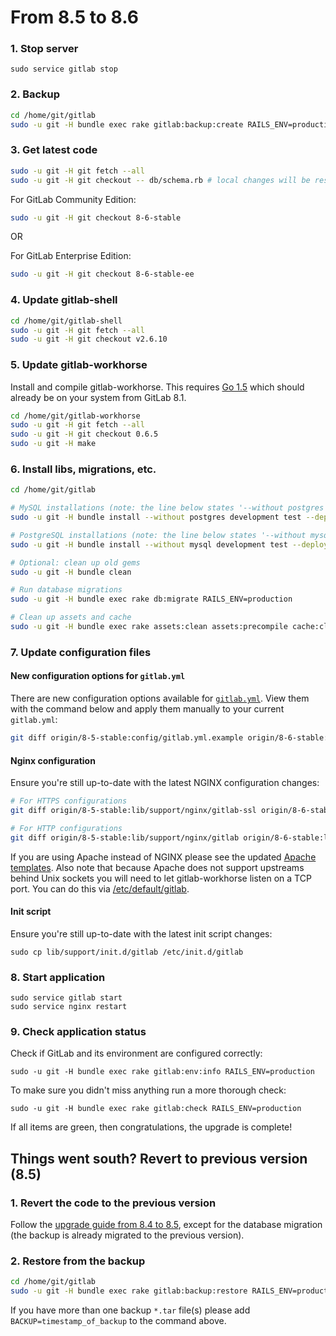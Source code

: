 # From 8.5 to 8.6

### 1. Stop server

    sudo service gitlab stop

### 2. Backup

```bash
cd /home/git/gitlab
sudo -u git -H bundle exec rake gitlab:backup:create RAILS_ENV=production
```

### 3. Get latest code

```bash
sudo -u git -H git fetch --all
sudo -u git -H git checkout -- db/schema.rb # local changes will be restored automatically
```

For GitLab Community Edition:

```bash
sudo -u git -H git checkout 8-6-stable
```

OR

For GitLab Enterprise Edition:

```bash
sudo -u git -H git checkout 8-6-stable-ee
```

### 4. Update gitlab-shell

```bash
cd /home/git/gitlab-shell
sudo -u git -H git fetch --all
sudo -u git -H git checkout v2.6.10
```

### 5. Update gitlab-workhorse

Install and compile gitlab-workhorse. This requires
[Go 1.5](https://golang.org/dl) which should already be on your system from
GitLab 8.1.

```bash
cd /home/git/gitlab-workhorse
sudo -u git -H git fetch --all
sudo -u git -H git checkout 0.6.5
sudo -u git -H make
```

### 6. Install libs, migrations, etc.

```bash
cd /home/git/gitlab

# MySQL installations (note: the line below states '--without postgres')
sudo -u git -H bundle install --without postgres development test --deployment

# PostgreSQL installations (note: the line below states '--without mysql')
sudo -u git -H bundle install --without mysql development test --deployment

# Optional: clean up old gems
sudo -u git -H bundle clean

# Run database migrations
sudo -u git -H bundle exec rake db:migrate RAILS_ENV=production

# Clean up assets and cache
sudo -u git -H bundle exec rake assets:clean assets:precompile cache:clear RAILS_ENV=production

```

### 7. Update configuration files

#### New configuration options for `gitlab.yml`

There are new configuration options available for [`gitlab.yml`](config/gitlab.yml.example). View them with the command below and apply them manually to your current `gitlab.yml`:

```sh
git diff origin/8-5-stable:config/gitlab.yml.example origin/8-6-stable:config/gitlab.yml.example
```

#### Nginx configuration

Ensure you're still up-to-date with the latest NGINX configuration changes:

```sh
# For HTTPS configurations
git diff origin/8-5-stable:lib/support/nginx/gitlab-ssl origin/8-6-stable:lib/support/nginx/gitlab-ssl

# For HTTP configurations
git diff origin/8-5-stable:lib/support/nginx/gitlab origin/8-6-stable:lib/support/nginx/gitlab
```

If you are using Apache instead of NGINX please see the updated [Apache templates].
Also note that because Apache does not support upstreams behind Unix sockets you
will need to let gitlab-workhorse listen on a TCP port. You can do this
via [/etc/default/gitlab].

[Apache templates]: https://gitlab.com/gitlab-org/gitlab-recipes/tree/master/web-server/apache
[/etc/default/gitlab]: https://gitlab.com/gitlab-org/gitlab-ce/blob/8-6-stable/lib/support/init.d/gitlab.default.example#L37

#### Init script

Ensure you're still up-to-date with the latest init script changes:

    sudo cp lib/support/init.d/gitlab /etc/init.d/gitlab

### 8. Start application

    sudo service gitlab start
    sudo service nginx restart

### 9. Check application status

Check if GitLab and its environment are configured correctly:

    sudo -u git -H bundle exec rake gitlab:env:info RAILS_ENV=production

To make sure you didn't miss anything run a more thorough check:

    sudo -u git -H bundle exec rake gitlab:check RAILS_ENV=production

If all items are green, then congratulations, the upgrade is complete!

## Things went south? Revert to previous version (8.5)

### 1. Revert the code to the previous version

Follow the [upgrade guide from 8.4 to 8.5](8.4-to-8.5.md), except for the
database migration (the backup is already migrated to the previous version).

### 2. Restore from the backup

```bash
cd /home/git/gitlab
sudo -u git -H bundle exec rake gitlab:backup:restore RAILS_ENV=production
```

If you have more than one backup `*.tar` file(s) please add `BACKUP=timestamp_of_backup` to the command above.

